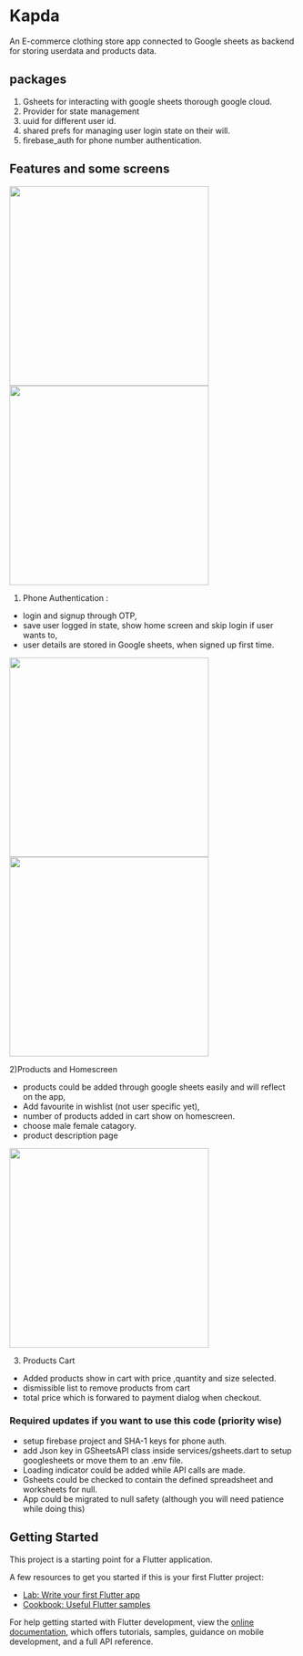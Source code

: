 # Kapda

An E-commerce clothing store app connected to Google sheets as backend for storing userdata and products data.

## packages 

1. Gsheets for interacting with google sheets thorough google cloud.
2. Provider for state management
3. uuid for different user id.
4. shared prefs for managing user login state on their will. 
5. firebase_auth for phone number authentication.

## Features and some screens 

<img src="https://github.com/Noob-2-pro/kapda-app/blob/main/app_screenshots/login_screen.png" width="350">   <img src="https://github.com/Noob-2-pro/kapda-app/blob/main/app_screenshots/otp_with_error.png" width="350">


1) Phone Authentication :
- login and signup through OTP,
- save user logged in state, show home screen and skip login if user wants to,
- user details are stored in Google sheets, when signed up first time.

<img src="https://github.com/Noob-2-pro/kapda-app/blob/main/app_screenshots/home.png" width="350">    <img src="https://github.com/Noob-2-pro/kapda-app/blob/main/app_screenshots/product_description.png" width="350">

2)Products and Homescreen
- products could be added through google sheets easily and will reflect on the app,
- Add favourite in wishlist (not user specific yet),
- number of products added in cart  show on homescreen.
- choose male female catagory.
- product description page

<img src="https://github.com/Noob-2-pro/kapda-app/blob/main/app_screenshots/cart.png" width="350">

3) Products Cart
- Added products show in cart with price ,quantity and size selected.
- dismissible list to remove products from cart
- total price which is forwared to payment dialog when checkout.


### Required updates if you want to use this code (priority wise)

- setup firebase project and SHA-1 keys for phone auth.
- add Json key in GSheetsAPI class inside services/gsheets.dart to setup googlesheets or move them to an .env file.
- Loading indicator could be added while API calls are made.
- Gsheets could be checked to contain the defined spreadsheet and worksheets for null.
- App could be migrated to null safety (although you will need patience while doing this)

## Getting Started

This project is a starting point for a Flutter application.

A few resources to get you started if this is your first Flutter project:

- [Lab: Write your first Flutter app](https://docs.flutter.dev/get-started/codelab)
- [Cookbook: Useful Flutter samples](https://docs.flutter.dev/cookbook)

For help getting started with Flutter development, view the
[online documentation](https://docs.flutter.dev/), which offers tutorials,
samples, guidance on mobile development, and a full API reference.
